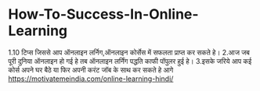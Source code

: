 # How-To-Success-In-Online-Learning
1.10 टिप्स जिससे आप ऑनलाइन लर्निग,ऑनलाइन कोर्सेस में सफलता प्राप्त कर सकते हे। 2.आज जब पूरी दुनिया ऑनलाइन हो गई हे तब ऑनलाइन लर्निंग पद्धति काफी पॉपुलर हुई हे। 3.इसके जरिये आप कई कोर्स अपने घर बैठे या फिर अपनी करंट जॉब के साथ कर सकते हे आगे https://motivatemeindia.com/online-learning-hindi/
